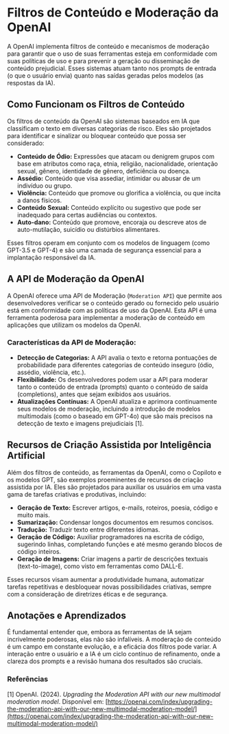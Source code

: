 # Filtros de Conteúdo e Moderação da OpenAI

A OpenAI implementa filtros de conteúdo e mecanismos de moderação para garantir que o uso de suas ferramentas esteja em conformidade com suas políticas de uso e para prevenir a geração ou disseminação de conteúdo prejudicial. Esses sistemas atuam tanto nos prompts de entrada (o que o usuário envia) quanto nas saídas geradas pelos modelos (as respostas da IA).

## Como Funcionam os Filtros de Conteúdo

Os filtros de conteúdo da OpenAI são sistemas baseados em IA que classificam o texto em diversas categorias de risco. Eles são projetados para identificar e sinalizar ou bloquear conteúdo que possa ser considerado:

*   **Conteúdo de Ódio:** Expressões que atacam ou denigrem grupos com base em atributos como raça, etnia, religião, nacionalidade, orientação sexual, gênero, identidade de gênero, deficiência ou doença.
*   **Assédio:** Conteúdo que visa assediar, intimidar ou abusar de um indivíduo ou grupo.
*   **Violência:** Conteúdo que promove ou glorifica a violência, ou que incita a danos físicos.
*   **Conteúdo Sexual:** Conteúdo explícito ou sugestivo que pode ser inadequado para certas audiências ou contextos.
*   **Auto-dano:** Conteúdo que promove, encoraja ou descreve atos de auto-mutilação, suicídio ou distúrbios alimentares.

Esses filtros operam em conjunto com os modelos de linguagem (como GPT-3.5 e GPT-4) e são uma camada de segurança essencial para a implantação responsável da IA.

## A API de Moderação da OpenAI

A OpenAI oferece uma API de Moderação (`Moderation API`) que permite aos desenvolvedores verificar se o conteúdo gerado ou fornecido pelo usuário está em conformidade com as políticas de uso da OpenAI. Esta API é uma ferramenta poderosa para implementar a moderação de conteúdo em aplicações que utilizam os modelos da OpenAI.

### Características da API de Moderação:

*   **Detecção de Categorias:** A API avalia o texto e retorna pontuações de probabilidade para diferentes categorias de conteúdo inseguro (ódio, assédio, violência, etc.).
*   **Flexibilidade:** Os desenvolvedores podem usar a API para moderar tanto o conteúdo de entrada (prompts) quanto o conteúdo de saída (completions), antes que sejam exibidos aos usuários.
*   **Atualizações Contínuas:** A OpenAI atualiza e aprimora continuamente seus modelos de moderação, incluindo a introdução de modelos multimodais (como o baseado em GPT-4o) que são mais precisos na detecção de texto e imagens prejudiciais [1].

## Recursos de Criação Assistida por Inteligência Artificial

Além dos filtros de conteúdo, as ferramentas da OpenAI, como o Copiloto e os modelos GPT, são exemplos proeminentes de recursos de criação assistida por IA. Eles são projetados para auxiliar os usuários em uma vasta gama de tarefas criativas e produtivas, incluindo:

*   **Geração de Texto:** Escrever artigos, e-mails, roteiros, poesia, código e muito mais.
*   **Sumarização:** Condensar longos documentos em resumos concisos.
*   **Tradução:** Traduzir texto entre diferentes idiomas.
*   **Geração de Código:** Auxiliar programadores na escrita de código, sugerindo linhas, completando funções e até mesmo gerando blocos de código inteiros.
*   **Geração de Imagens:** Criar imagens a partir de descrições textuais (text-to-image), como visto em ferramentas como DALL-E.

Esses recursos visam aumentar a produtividade humana, automatizar tarefas repetitivas e desbloquear novas possibilidades criativas, sempre com a consideração de diretrizes éticas e de segurança.

## Anotações e Aprendizados

É fundamental entender que, embora as ferramentas de IA sejam incrivelmente poderosas, elas não são infalíveis. A moderação de conteúdo é um campo em constante evolução, e a eficácia dos filtros pode variar. A interação entre o usuário e a IA é um ciclo contínuo de refinamento, onde a clareza dos prompts e a revisão humana dos resultados são cruciais.

### Referências

[1] OpenAI. (2024). *Upgrading the Moderation API with our new multimodal moderation model*. Disponível em: [https://openai.com/index/upgrading-the-moderation-api-with-our-new-multimodal-moderation-model/](https://openai.com/index/upgrading-the-moderation-api-with-our-new-multimodal-moderation-model/)


